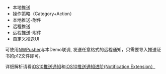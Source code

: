 - 本地推送 
- 操作策略（Category+Action）
- 本地推送-附件
- 远程推送
- 远程推送-附件
- 自定义推送UI

可使用[NWPusher](https://github.com/noodlewerk/NWPusher)与本Demo联调, 发送任意格式的远程通知，只需要导入推送证书的p12文件即可。

详细解析请看[iOS10推送通知](https://github.com/liuyanhongwl/ios_common/blob/master/files/ios10_usernotification.md)和[iOS10推送通知进阶(Notification Extension）](https://github.com/liuyanhongwl/ios_common/blob/master/files/ios10_usernotification_extension.md)




